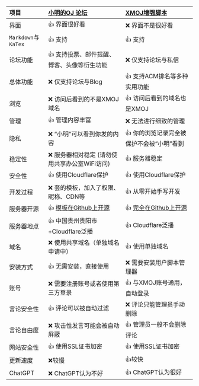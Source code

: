 | 项目                | [小明的OJ 论坛](https://xmoj.flarum.cloud/)                 | [XMOJ增强脚本](https://web.xmoj-bbs.tech/)                                     |
| :------------------ | :---------------------------------------------------------- | :----------------------------------------------------------------------------- |
| 界面                | :+1: 界面很好看                                             | :x: 界面不是很好看                                                             |
| `Markdown`与`KaTex` | :+1: 支持                                                   | :+1: 支持                                                                      |
| 论坛功能            | :+1: 支持投票、邮件提醒、博客、头像等衍生功能               | :x: 仅支持论坛与私信                                                           |
| 总体功能            | :x: 仅支持论坛与Blog                                        | :+1: 支持ACM排名等多种实用功能                                                 |
| 浏览                | :x: 访问后看到的不是XMOJ域名                                | :+1: 访问后看到的域名也是XMOJ                                                  |
| 管理                | :+1: 管理内容丰富                                           | :x: 无法进行细致的管理                                                         |
| 隐私                | :x: “小明”可以看到你发的内容                                | :+1:  你的浏览记录完全被保护不会被“小明”看到                                   |
| 稳定性              | :x: 服务器相对稳定 (请勿使用共享办公室WiFi访问)             | :+1: 服务器稳定                                                                |
| 安全性              | :+1: 使用Cloudflare保护                                     | :+1: 使用Cloudflare保护                                                        |
| 开发过程            | :x: 套的模板，加入了权限、昵称、CDN等                       | :+1: 从零开始手写开发                                                          |
| 服务器开源          | :+1: [模板在Github上开源](https://github.com/flarum/flarum) | :+1: [完全在Github上开源](https://github.com/xmoj-script-dev-team/XMOJ-Script) |
| 服务器地点          | :+1: 中国贵州贵阳市+Cloudflare泛播                          | :+1: Cloudflare泛播                                                            |
| 域名                | :x: 使用共享域名（单独域名申请中）                          | :+1: 使用单独域名                                                              |
| 安装方式            | :+1: 无需安装，直接使用                                     | :x: 需要安装用户脚本管理器                                                     |
| 账号                | :x: 需要注册账号或者使用第三方登录                          | :+1: 与XMOJ账号通用，自动登录                                                  |
| 言论安全性          | :+1: 评论可以被自动过滤                                     | :x: 评论只能管理员手动删除                                                     |
| 言论自由度          | :x: 攻击性发言可能会被自动屏蔽                              | :+1: 管理员一般不会删除评论                                                    |
| 网站安全性          | :+1: 使用SSL证书加密                                        | :+1: 使用SSL证书加密                                                           |
| 更新速度            | :x:较慢                                                     | :+1:较快                                                                       |
| ChatGPT             | :x: ChatGPT认为不好                                         | :+1: ChatGPT认为很好                                                           |

